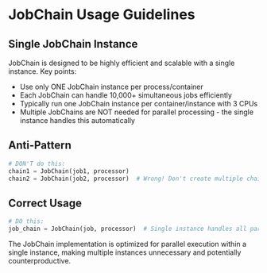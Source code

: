 # JobChain Usage Guidelines

## Single JobChain Instance

JobChain is designed to be highly efficient and scalable with a single instance. Key points:

- Use only ONE JobChain instance per process/container
- Each JobChain can handle 10,000+ simultaneous jobs efficiently
- Typically run one JobChain instance per container/instance with 3 CPUs
- Multiple JobChains are NOT needed for parallel processing - the single instance handles this automatically

## Anti-Pattern

```python
# DON'T do this:
chain1 = JobChain(job1, processor)
chain2 = JobChain(job2, processor)  # Wrong! Don't create multiple chains
```

## Correct Usage

```python
# DO this:
job_chain = JobChain(job, processor)  # Single instance handles all parallel processing
```

The JobChain implementation is optimized for parallel execution within a single instance, making multiple instances unnecessary and potentially counterproductive.
